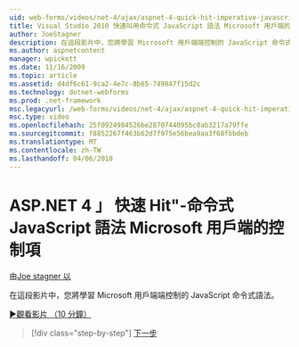 ```yaml
---
uid: web-forms/videos/net-4/ajax/aspnet-4-quick-hit-imperative-javascript-syntax-for-microsoft-client-side-controls
title: Visual Studio 2010 快速叫用命令式 JavaScript 語法 Microsoft 用戶端的控制 |Microsoft 文件
author: JoeStagner
description: 在這段影片中，您將學習 Microsoft 用戶端端控制的 JavaScript 命令式語法。
ms.author: aspnetcontent
manager: wpickett
ms.date: 11/16/2009
ms.topic: article
ms.assetid: d4df6c61-9ca2-4e7c-8b65-749847f15d2c
ms.technology: dotnet-webforms
ms.prod: .net-framework
msc.legacyurl: /web-forms/videos/net-4/ajax/aspnet-4-quick-hit-imperative-javascript-syntax-for-microsoft-client-side-controls
msc.type: video
ms.openlocfilehash: 25f0924984526be2870744095bc0ab3217a79ffe
ms.sourcegitcommit: f8852267f463b62d7f975e56bea9aa3f68fbbdeb
ms.translationtype: MT
ms.contentlocale: zh-TW
ms.lasthandoff: 04/06/2018
---
```

<a name="aspnet-4-quick-hit---imperative-javascript-syntax-for-microsoft-client-side-controls"></a>ASP.NET 4 」 快速 Hit"-命令式 JavaScript 語法 Microsoft 用戶端的控制項
====================
由[Joe stagner 以](https://github.com/JoeStagner)

在這段影片中，您將學習 Microsoft 用戶端端控制的 JavaScript 命令式語法。 

[&#9654;觀看影片 （10 分鐘）](https://channel9.msdn.com/Blogs/ASP-NET-Site-Videos/aspnet-4-quick-hit-imperative-javascript-syntax-for-microsoft-client-side-controls)

> [!div class="step-by-step"]
> [下一步](aspnet-4-quick-hit-the-scriptloader.md)
